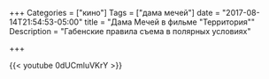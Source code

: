 +++
Categories = ["кино"]
Tags = ["дама мечей"]
date = "2017-08-14T21:54:53-05:00"
title = "Дама Мечей в фильме \"Территория\""
Description = "Габенские правила съема в полярных условиях"

+++

{{< youtube 0dUCmluVKrY >}}